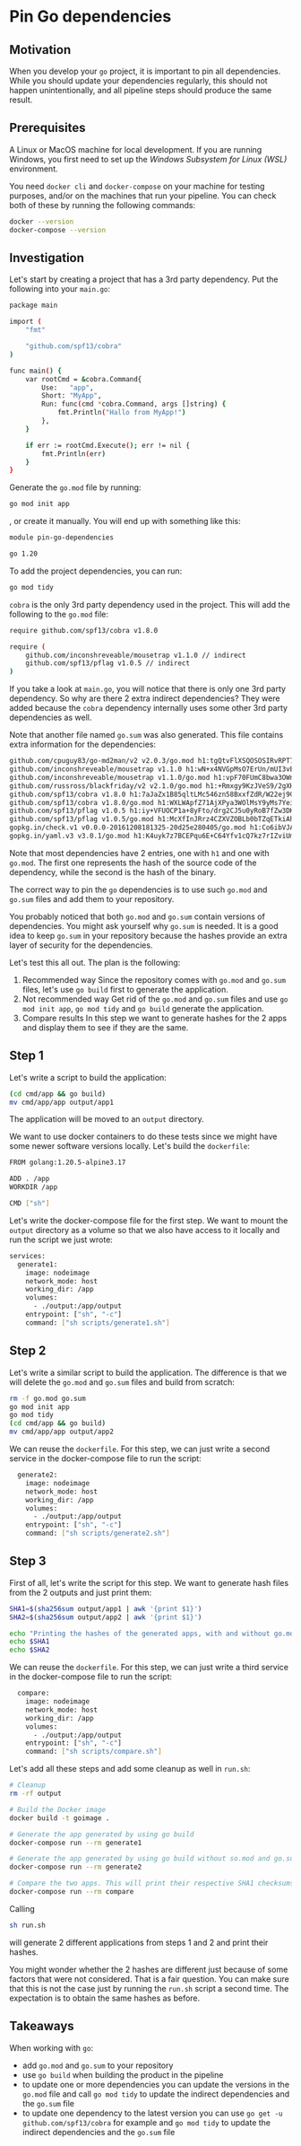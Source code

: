 # Pin Go dependencies

## Motivation

When you develop your `go` project, it is important to pin all dependencies. While you should update your dependencies regularly, this should not happen unintentionally, and all pipeline steps should produce the same result.

## Prerequisites

A Linux or MacOS machine for local development. If you are running Windows, you first need to set up the *Windows Subsystem for Linux (WSL)* environment.

You need `docker cli` and `docker-compose` on your machine for testing purposes, and/or on the machines that run your pipeline.
You can check both of these by running the following commands:
```sh
docker --version
docker-compose --version
```

## Investigation

Let's start by creating a project that has a 3rd party dependency. Put the following into your `main.go`:
```sh
package main

import (
	"fmt"

	"github.com/spf13/cobra"
)

func main() {
	var rootCmd = &cobra.Command{
		Use:   "app",
		Short: "MyApp",
		Run: func(cmd *cobra.Command, args []string) {
			fmt.Println("Hallo from MyApp!")
		},
	}

	if err := rootCmd.Execute(); err != nil {
		fmt.Println(err)
	}
}
```

Generate the `go.mod` file by running:
```sh
go mod init app
```
, or create it manually. You will end up with something like this:
```sh
module pin-go-dependencies

go 1.20
```

To add the project dependencies, you can run:
```sh
go mod tidy
```
`cobra` is the only 3rd party dependency used in the project. This will add the following to the `go.mod` file:
```sh
require github.com/spf13/cobra v1.8.0

require (
	github.com/inconshreveable/mousetrap v1.1.0 // indirect
	github.com/spf13/pflag v1.0.5 // indirect
)
```
If you take a look at `main.go`, you will notice that there is only one 3rd party dependency. So why are there 2 extra indirect dependencies? They were added because the `cobra` dependency internally uses some other 3rd party dependencies as well.

Note that another file named `go.sum` was also generated. This file contains extra information for the dependencies:
```sh
github.com/cpuguy83/go-md2man/v2 v2.0.3/go.mod h1:tgQtvFlXSQOSOSIRvRPT7W67SCa46tRHOmNcaadrF8o=
github.com/inconshreveable/mousetrap v1.1.0 h1:wN+x4NVGpMsO7ErUn/mUI3vEoE6Jt13X2s0bqwp9tc8=
github.com/inconshreveable/mousetrap v1.1.0/go.mod h1:vpF70FUmC8bwa3OWnCshd2FqLfsEA9PFc4w1p2J65bw=
github.com/russross/blackfriday/v2 v2.1.0/go.mod h1:+Rmxgy9KzJVeS9/2gXHxylqXiyQDYRxCVz55jmeOWTM=
github.com/spf13/cobra v1.8.0 h1:7aJaZx1B85qltLMc546zn58BxxfZdR/W22ej9CFoEf0=
github.com/spf13/cobra v1.8.0/go.mod h1:WXLWApfZ71AjXPya3WOlMsY9yMs7YeiHhFVlvLyhcho=
github.com/spf13/pflag v1.0.5 h1:iy+VFUOCP1a+8yFto/drg2CJ5u0yRoB7fZw3DKv/JXA=
github.com/spf13/pflag v1.0.5/go.mod h1:McXfInJRrz4CZXVZOBLb0bTZqETkiAhM9Iw0y3An2Bg=
gopkg.in/check.v1 v0.0.0-20161208181325-20d25e280405/go.mod h1:Co6ibVJAznAaIkqp8huTwlJQCZ016jof/cbN4VW5Yz0=
gopkg.in/yaml.v3 v3.0.1/go.mod h1:K4uyk7z7BCEPqu6E+C64Yfv1cQ7kz7rIZviUmN+EgEM=
```
Note that most dependencies have 2 entries, one with `h1` and one with `go.mod`. The first one represents the hash of the source code of the dependency, while the second is the hash of the binary.

The correct way to pin the `go` dependencies is to use such `go.mod` and `go.sum` files and add them to your repository.

You probably noticed that both `go.mod` and `go.sum` contain versions of dependencies. You might ask yourself why `go.sum` is needed. It is a good idea to keep `go.sum` in your repository because the hashes provide an extra layer of security for the dependencies.

Let's test this all out. The plan is the following:
1) Recommended way
Since the repository comes with `go.mod` and `go.sum` files, let's use `go build` first to generate the application.
2) Not recommended way
Get rid of the `go.mod` and `go.sum` files and use `go mod init app`, `go mod tidy` and `go build` generate the application.
3) Compare results
In this step we want to generate hashes for the 2 apps and display them to see if they are the same.

## Step 1

Let's write a script to build the application:
```sh
(cd cmd/app && go build)
mv cmd/app/app output/app1
```
The application will be moved to an `output` directory.

We want to use docker containers to do these tests since we might have some newer software versions locally. Let's build the `dockerfile`:
```sh
FROM golang:1.20.5-alpine3.17

ADD . /app
WORKDIR /app

CMD ["sh"]
```

Let's write the docker-compose file for the first step. We want to mount the `output` directory as a volume so that we also have access to it locally and run the script we just wrote:
```sh
services:
  generate1:
    image: nodeimage
    network_mode: host
    working_dir: /app
    volumes:
      - ./output:/app/output
    entrypoint: ["sh", "-c"]
    command: ["sh scripts/generate1.sh"]
```

## Step 2

Let's write a similar script to build the application. The difference is that we will delete the `go.mod` and `go.sum` files and build from scratch:
```sh
rm -f go.mod go.sum
go mod init app
go mod tidy
(cd cmd/app && go build)
mv cmd/app/app output/app2
```

We can reuse the `dockerfile`. For this step, we can just write a second service in the docker-compose file to run the script:
```sh
  generate2:
    image: nodeimage
    network_mode: host
    working_dir: /app
    volumes:
      - ./output:/app/output
    entrypoint: ["sh", "-c"]
    command: ["sh scripts/generate2.sh"]
```

## Step 3

First of all, let's write the script for this step. We want to generate hash files from the 2 outputs and just print them:
```sh
SHA1=$(sha256sum output/app1 | awk '{print $1}')
SHA2=$(sha256sum output/app2 | awk '{print $1}')

echo "Printing the hashes of the generated apps, with and without go.mod, go.sum:"
echo $SHA1
echo $SHA2
```

We can reuse the `dockerfile`. For this step, we can just write a third service in the docker-compose file to run the script:
```sh
  compare:
    image: nodeimage
    network_mode: host
    working_dir: /app
    volumes:
      - ./output:/app/output
    entrypoint: ["sh", "-c"]
    command: ["sh scripts/compare.sh"]
```

Let's add all these steps and add some cleanup as well in `run.sh`:
```sh
# Cleanup
rm -rf output

# Build the Docker image
docker build -t goimage .

# Generate the app generated by using go build
docker-compose run --rm generate1

# Generate the app generated by using go build without so.mod and go.sum
docker-compose run --rm generate2

# Compare the two apps. This will print their respective SHA1 checksums
docker-compose run --rm compare
```

Calling
```sh
sh run.sh
```
will generate 2 different applications from steps 1 and 2 and print their hashes.

You might wonder whether the 2 hashes are different just because of some factors that were not considered. That is a fair question. You can make sure that this is not the case just by running the `run.sh` script a second time. The expectation is to obtain the same hashes as before.

## Takeaways

When working with `go`:
- add `go.mod` and `go.sum` to your repository
- use `go build` when building the product in the pipeline
- to update one or more dependencies you can update the versions in the `go.mod` file and call `go mod tidy` to update the indirect dependencies and the `go.sum` file
- to update one dependency to the latest version you can use `go get -u github.com/spf13/cobra` for example and `go mod tidy` to update the indirect dependencies and the `go.sum` file
